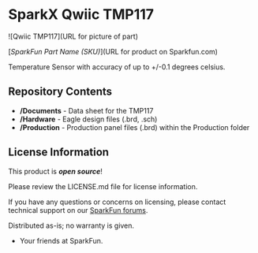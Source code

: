 SparkX Qwiic TMP117
========================================

![Qwiic TMP117](URL for picture of part)

[*SparkFun Part Name (SKU)*](URL for product on Sparkfun.com)

Temperature Sensor with accuracy of up to +/-0.1 degrees celsius.

Repository Contents
-------------------

* **/Documents** - Data sheet for the TMP117
* **/Hardware** - Eagle design files (.brd, .sch)
* **/Production** - Production panel files (.brd) within the Production folder


License Information
-------------------

This product is _**open source**_! 

Please review the LICENSE.md file for license information. 

If you have any questions or concerns on licensing, please contact technical support on our [SparkFun forums](https://forum.sparkfun.com/viewforum.php?f=152).

Distributed as-is; no warranty is given.

- Your friends at SparkFun.

_<COLLABORATION CREDIT>_
